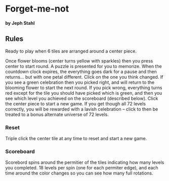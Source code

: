 # Forget-me-not
#### by Jeph Stahl

## Rules

Ready to play when 6 tiles are arranged around a center piece. 

Once flower blooms (center turns yellow with sparkles) then you press center to start round.  A puzzle is presented for you to memorize. 
When the countdown clock  expires, the everything goes dark for a pause and then returns… but with one petal different. Click on the one you
think changed. If you see a green celebration then you picked right, and will return to the blooming flower to start the next round. If you pick wrong,
everything turns red except for the tile you should have picked which is green, and then you see which level you achieved on the scoreboard (described below). Click the center piece to start a new game. If you get though all 72 levels correctly, you will be rewarded with a lavish celebration – click to then be treated to a bonus alternate universe of 72 levels.

### Reset
Triple click the center tile at any time to reset and start a new game.

### Scoreboard

Scorebord spins around the permitier of the tiles indicating how many levels you completed. 18 levels per spin (one for each permiter edge), and each time 
around the color changes so you can see how many full rotations.
